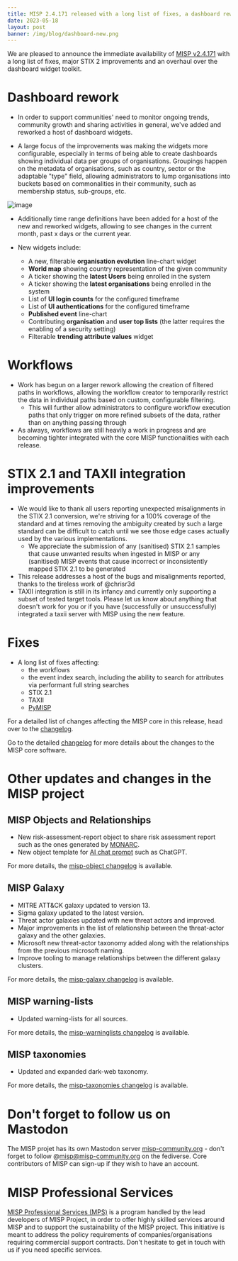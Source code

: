 ```yaml
---
title: MISP 2.4.171 released with a long list of fixes, a dashboard rework, STIX 2.1 improvements and more 
date: 2023-05-18
layout: post
banner: /img/blog/dashboard-new.png
---
```


We are pleased to announce the immediate availability of [MISP v2.4.171](https://github.com/MISP/MISP/releases/tag/v2.4.171) with a long list of fixes, major STIX 2 improvements and an overhaul over the dashboard widget toolkit.

# Dashboard rework

- In order to support communities' need to monitor ongoing trends, community growth and sharing activities in general, we've added and reworked a host of dashboard widgets. 

- A large focus of the improvements was making the widgets more configurable, especially in terms of being able to create dashboards showing individual data per groups of organisations. Groupings happen on the metadata of organisations, such as country, sector or the adaptable "type" field, allowing administrators to lump organisations into buckets based on commonalities in their community, such as membership status, sub-groups, etc.

![image](https://github.com/MISP/MISP/assets/3668672/fadabded-fcaf-4f32-a96b-bb70b323cc81)

- Additionally time range definitions have been added for a host of the new and reworked widgets, allowing to see changes in the current month, past x days or the current year.

- New widgets include:
    - A new, filterable **organisation evolution** line-chart widget
    - **World map** showing country representation of the given community
    - A ticker showing the **latest Users** being enrolled in the system
    - A ticker showing the **latest organisations** being enrolled in the system
    - List of **UI login counts** for the configured timeframe
    - List of **UI authentications** for the configured timeframe
    - **Published event** line-chart
    - Contributing **organisation** and **user top lists** (the latter requires the enabling of a security setting)
    - Filterable **trending attribute values** widget

# Workflows

- Work has begun on a larger rework allowing the creation of filtered paths in workflows, allowing the workflow creator to temporarily restrict the data in individual paths based on custom, configurable filtering.
    - This will further allow administrators to configure workflow execution paths that only trigger on more refined subsets of the data, rather than on anything passing through
- As always, workflows are still heavily a work in progress and are becoming tighter integrated with the core MISP functionalities with each release.

# STIX 2.1 and TAXII integration improvements

- We would like to thank all users reporting unexpected misalignments in the STIX 2.1 conversion, we're striving for a 100% coverage of the standard and at times removing the ambiguity created by such a large standard can be difficult to catch until we see those edge cases actually used by the various implementations.
    - We appreciate the submission of any (sanitised) STIX 2.1 samples that cause unwanted results when ingested in MISP or any (sanitised) MISP events that cause incorrect or inconsistently mapped STIX 2.1 to be generated
- This release addresses a host of the bugs and misalignments reported, thanks to the tireless work of @chrisr3d
- TAXII integration is still in its infancy and currently only supporting a subset of tested target tools. Please let us know about anything that doesn't work for you or if you have (successfully or unsuccessfully) integrated a taxii server with MISP using the new feature.

# Fixes

- A long list of fixes affecting:
  - the workflows
  - the event index search, including the ability to search for attributes via performant full string searches
  - STIX 2.1
  - TAXII
  - [PyMISP](https://github.com/MISP/PyMISP)

For a detailed list of changes affecting the MISP core in this release, head over to the [changelog](https://www.misp-project.org/Changelog.txt).

Go to the detailed [changelog](https://www.misp-project.org/Changelog.txt) for more details about the changes to the MISP core software.

# Other updates and changes in the MISP project

## MISP Objects and Relationships

- New risk-assessment-report object to share risk assessment report such as the ones generated by [MONARC](https://www.monarc.lu/).
- New object template for [AI chat prompt](https://www.misp-project.org/objects.html#_ai_chat_prompt) such as ChatGPT.

For more details, the [misp-object changelog](https://www.misp-project.org/Changelog-misp-objects.txt) is available.

## MISP Galaxy

- MITRE ATT&CK galaxy updated to version 13.
- Sigma galaxy updated to the latest version.
- Threat actor galaxies updated with new threat actors and improved.
- Major improvements in the list of relationship between the threat-actor galaxy and the other galaxies.
- Microsoft new threat-actor taxonomy added along with the relationships from the previous microsoft naming.
- Improve tooling to manage relationships between the different galaxy clusters.

For more details, the [misp-galaxy changelog](https://www.misp-project.org/Changelog-misp-galaxy.txt) is available.

## MISP warning-lists

- Updated warning-lists for all sources.

For more details, the [misp-warninglists changelog](https://www.misp-project.org/Changelog-misp-warninglists.txt) is available.

## MISP taxonomies

- Updated and expanded dark-web taxonomy.

For more details, the [misp-taxonomies changelog](https://www.misp-project.org/Changelog-misp-taxonomies.txt) is available.

# Don't forget to follow us on Mastodon

The MISP projet has its own Mastodon server [misp-community.org](https://misp-community.org/) - don't forget to follow @misp@misp-community.org on the fediverse. Core contributors of MISP can sign-up if they wish to have an account.

# MISP Professional Services

[MISP Professional Services (MPS)](https://www.misp-project.org/professional-services/) is a program handled by the lead developers of MISP Project, in order to offer highly skilled services around MISP and to support the sustainability of the MISP project. This initiative is meant to address the policy requirements of companies/organisations requiring commercial support contracts. Don't hesitate to get in touch with us if you need specific services.
